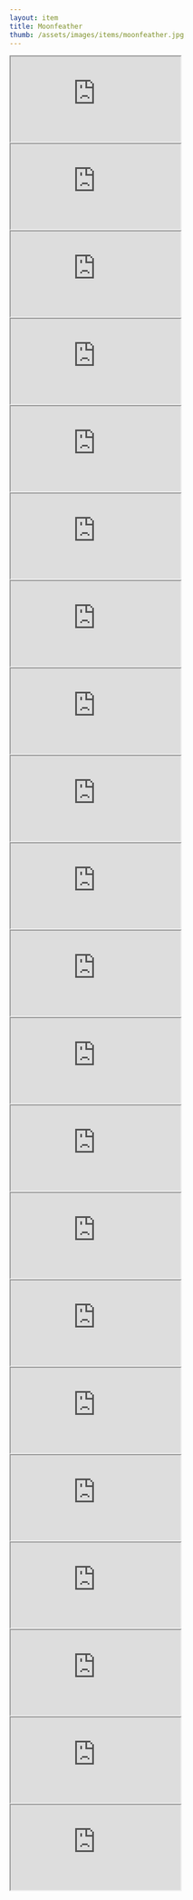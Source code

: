 ```yaml
---
layout: item
title: Moonfeather
thumb: /assets/images/items/moonfeather.jpg
---
```

<iframe src="http://magic-items.herokuapp.com/item/embed/hk622bd"></iframe>
<iframe src="http://magic-items.herokuapp.com/item/embed/7w3hzfh"></iframe>
<iframe src="http://magic-items.herokuapp.com/item/embed/ngbggtm"></iframe>
<iframe src="http://magic-items.herokuapp.com/item/embed/wpy272l"></iframe>
<iframe src="http://magic-items.herokuapp.com/item/embed/eiljfbw"></iframe>

<iframe src="http://magic-items.herokuapp.com/item/embed/czjqcs5"></iframe>
<iframe src="http://magic-items.herokuapp.com/item/embed/25tl3i2"></iframe>
<iframe src="http://magic-items.herokuapp.com/item/embed/ovi3auq"></iframe>
<iframe src="http://magic-items.herokuapp.com/item/embed/tmkrgwh"></iframe>
<iframe src="http://magic-items.herokuapp.com/item/embed/zczsbgc"></iframe>

<iframe src="http://magic-items.herokuapp.com/item/embed/45d7bv3"></iframe>
<iframe src="http://magic-items.herokuapp.com/item/embed/zznynst"></iframe>
<iframe src="http://magic-items.herokuapp.com/item/embed/t6se56t"></iframe>
<iframe src="http://magic-items.herokuapp.com/item/embed/fjtxod6"></iframe>
<iframe src="http://magic-items.herokuapp.com/item/embed/arwufmy"></iframe>

<iframe src="http://magic-items.herokuapp.com/item/embed/gmaj4lr"></iframe>
<iframe src="http://magic-items.herokuapp.com/item/embed/ugifbgw"></iframe>
<iframe src="http://magic-items.herokuapp.com/item/embed/l2ok2np"></iframe>
<iframe src="http://magic-items.herokuapp.com/item/embed/h7xtsyy"></iframe>
<iframe src="http://magic-items.herokuapp.com/item/embed/vgmyds5"></iframe>

<iframe src="http://magic-items.herokuapp.com/item/embed/zb2jnvl"></iframe>
